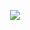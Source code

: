 <p>
<p align="center">
<img src="https://discord.c99.nl/widget/theme-5/527325769064644619.png">
</p>
